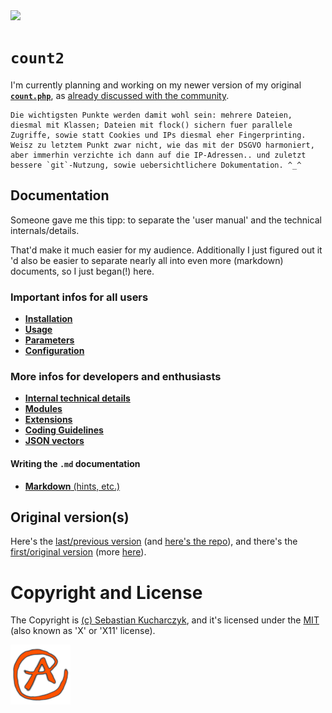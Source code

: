 <img src="https://kekse.biz/github.php?draw&override=github:count2">

# **`count2`**
I'm currently planning and working on my newer version of my original [**`count.php`**](https://github.com/kekse1/count.php/),
as [already discussed with the community](https://www.php.de/forum/stellenangebote-und-projektausschreibungen/projekthilfe/1613771-%60count-php%60).

```
Die wichtigsten Punkte werden damit wohl sein: mehrere Dateien,
diesmal mit Klassen; Dateien mit flock() sichern fuer parallele
Zugriffe, sowie statt Cookies und IPs diesmal eher Fingerprinting.
Weisz zu letztem Punkt zwar nicht, wie das mit der DSGVO harmoniert,
aber immerhin verzichte ich dann auf die IP-Adressen.. und zuletzt
bessere `git`-Nutzung, sowie uebersichtlichere Dokumentation. ^_^
```

## Documentation
Someone gave me this tipp: to separate the 'user manual' and the technical internals/details.

That'd make it much easier for my audience. Additionally I just figured out it 'd also be easier
to separate nearly all into even more (markdown) documents, so I just began(!) here.

### Important infos for all users
* [**Installation**](docs/installation.md)
* [**Usage**](docs/usage.md)
* [**Parameters**](docs/parameters.md)
* [**Configuration**](docs/configuration.md)

### More infos for developers and enthusiasts
* [**Internal technical details**](docs/internals.md)
* [**Modules**](docs/modules.md)
* [**Extensions**](docs/extensions.md)
* [**Coding Guidelines**](docs/guidelines.md)
* [**JSON vectors**](docs/json.md)

#### Writing the `.md` documentation
* [**Markdown** (hints, etc.)](docs/markdown.md)

## Original version(s)
Here's the [last/previous version](original.php/count.php) (and [here's the repo](https://github.com/kekse1/count.php/)),
and there's the [first/original version](original.php/original.php) (more [here](https://github.com/kekse1/count.php/#the-original-version)).

# Copyright and License
The Copyright is [(c) Sebastian Kucharczyk](COPYRIGHT.txt),
and it's licensed under the [MIT](LICENSE.txt) (also known as 'X' or 'X11' license).

![kekse.biz](favicon.png)

